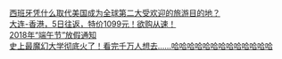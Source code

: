   
[西班牙凭什么取代美国成为全球第二大受欢迎的旅游目的地？](http://www.dianyue.me/archives/367/gpl23wwdyymt55km/)  
[大连-香港，5日往返，特价1099元！欲购从速！](http://www.dianyue.me/archives/384/u4ao9t4omhnj3pgh/)  
[2018年“端午节”放假通知](http://www.dianyue.me/archives/473/lq7hp2dp64somo2e/)  
[史上最魔幻大学彻底火了！看完千万人想去……哈哈哈哈哈哈哈哈哈哈哈哈哈](http://www.dianyue.me/archives/384/jazslaaso1n8b9z2/)